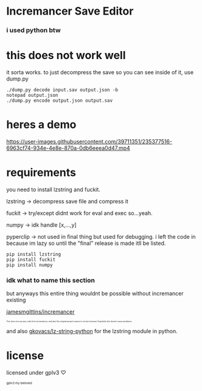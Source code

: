 # Incremancer Save Editor

### i used python btw

# this does not work well

<p>it sorta works. to just decompress the save so you can see inside of it, use dump.py</p>

```
./dump.py decode input.sav output.json -b
notepad output.json
./dump.py encode output.json output.sav
```

# heres a demo

https://user-images.githubusercontent.com/39711351/235377516-6963cf74-934e-4e8e-870a-0db6eeea0d47.mp4

# requirements

you need to install lzstring and fuckit.
<p>lzstring -> decompress save file and compress it</p>

<p>fuckit -> try/except didnt work for eval and exec so...yeah.</p>

<p>numpy -> idk handle [x,...,y]</p>

<p>pyperclip -> not used in final thing but used for debugging. i left the code in because im lazy so until the "final" release is made itll be listed.</p>

```
pip install lzstring
pip install fuckit
pip install numpy
```

### idk what to name this section
but anyways this entire thing wouldnt be possible without incremancer existing

[jamesmgittins/incremancer](https://github.com/jamesmgittins/incremancer)

<p style='font-size: 5px'>This does not use any code from incremancer, and also the original project seems to not be licensed. Hopefully this doesnt cause problems.</p>

and also [gkovacs/lz-string-python](https://github.com/gkovacs/lz-string-python) for the lzstring module in python.

# license

<p>licensed under gplv3 ♡</p>

<p style='font-size: 8px'>gplv3 my beloved</p>
